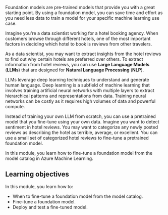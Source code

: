 Foundation models are pre-trained models that provide you with a great starting point. By using a foundation model, you can save time and effort as you need less data to train a model for your specific machine learning use case.

Imagine you're a data scientist working for a hotel booking agency. When customers browse through different hotels, one of the most important factors in deciding which hotel to book is reviews from other travelers.

As a data scientist, you may want to extract insights from the hotel reviews to find out why certain hotels are preferred over others. To extract information from hotel reviews, you can use **Large Language Models** (**LLMs**) that are designed for **Natural Language Processing** (**NLP**).

LLMs leverage deep learning techniques to understand and generate human language. Deep learning is a subfield of machine learning that involves training artificial neural networks with multiple layers to extract hierarchical patterns and representations from data. Training neural networks can be costly as it requires high volumes of data and powerful compute.

Instead of training your own LLM from scratch, you can use a pretrained model that you fine-tune using your own data. Imagine you want to detect sentiment in hotel reviews. You may want to categorize any newly posted reviews as describing the hotel as terrible, average, or excellent. You can use a small set of categorized hotel reviews to fine-tune a pretrained foundation model.

In this module, you learn how to fine-tune a foundation model from the model catalog in Azure Machine Learning.

## Learning objectives

In this module, you learn how to:

- When to fine-tune a foundation model from the model catalog.
- Fine-tune a foundation model.
- Deploy and test a fine-tuned model.
